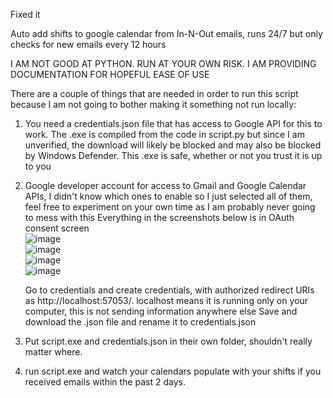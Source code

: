 Fixed it





Auto add shifts to google calendar from In-N-Out emails, runs 24/7 but only checks for new emails every 12 hours

I AM NOT GOOD AT PYTHON.  RUN AT YOUR OWN RISK.  I AM PROVIDING DOCUMENTATION FOR HOPEFUL EASE OF USE

There are a couple of things that are needed in order to run this script because I am not going to bother making it something not run locally:
1. You need a credentials.json file that has access to Google API for this to work.  The .exe is compiled from the code in script.py but since I am unverified, the download will likely be blocked and may also be blocked by Windows Defender.  This .exe is safe, whether or not you trust it is up to you
   
2. Google developer account for access to Gmail and Google Calendar APIs, I didn't know which ones to enable so I just selected all of them, feel free to experiment on your own time as I am probably never going to mess with this
   Everything in the screenshots below is in OAuth consent screen<br />
   ![image](https://github.com/user-attachments/assets/f9d09ca7-9474-40d1-944f-d113b951d9ad)<br />
   ![image](https://github.com/user-attachments/assets/f00d41f6-4ade-45a1-8a07-cad9f8147129)<br />
   ![image](https://github.com/user-attachments/assets/1395e52c-c25f-44f9-811d-6e48291eaa92)<br />
   ![image](https://github.com/user-attachments/assets/a1882e7e-98ac-4084-8b3d-2f1d40f4481d)<br />

   Go to credentials and create credentials, with authorized redirect URIs as http://localhost:57053/.  localhost means it is running only on your computer, this is not sending information anywhere else
   Save and download the .json file and rename it to credentials.json

3. Put script.exe and credentials.json in their own folder, shouldn't really matter where.
4. run script.exe and watch your calendars populate with your shifts if you received emails within the past 2 days.
